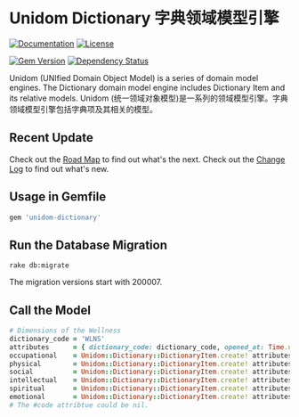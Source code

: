 # Unidom Dictionary 字典领域模型引擎

[![Documentation](http://img.shields.io/badge/docs-rdoc.info-blue.svg)](http://www.rubydoc.info/gems/unidom-dictionary/frames)
[![License](https://img.shields.io/badge/license-MIT-green.svg)](http://opensource.org/licenses/MIT)

[![Gem Version](https://badge.fury.io/rb/unidom-dictionary.svg)](https://badge.fury.io/rb/unidom-dictionary)
[![Dependency Status](https://gemnasium.com/badges/github.com/topbitdu/unidom-dictionary.svg)](https://gemnasium.com/github.com/topbitdu/unidom-dictionary)

Unidom (UNIfied Domain Object Model) is a series of domain model engines. The Dictionary domain model engine includes Dictionary Item and its relative models.
Unidom (统一领域对象模型)是一系列的领域模型引擎。字典领域模型引擎包括字典项及其相关的模型。



## Recent Update

Check out the [Road Map](ROADMAP.md) to find out what's the next.
Check out the [Change Log](CHANGELOG.md) to find out what's new.



## Usage in Gemfile

```ruby
gem 'unidom-dictionary'
```



## Run the Database Migration

```shell
rake db:migrate
```
The migration versions start with 200007.



## Call the Model

```ruby
# Dimensions of the Wellness
dictionary_code = 'WLNS'
attributes      = { dictionary_code: dictionary_code, opened_at: Time.now }
occupational    = Unidom::Dictionary::DictionaryItem.create! attributes.merge({ code: 'OCPT', value: 'Occupational' })
physical        = Unidom::Dictionary::DictionaryItem.create! attributes.merge({ code: 'PHSC', value: 'Physical'     })
social          = Unidom::Dictionary::DictionaryItem.create! attributes.merge({ code: 'SOCL', value: 'Social'       })
intellectual    = Unidom::Dictionary::DictionaryItem.create! attributes.merge({ code: 'INTL', value: 'Intellectual' })
spiritual       = Unidom::Dictionary::DictionaryItem.create! attributes.merge({ code: 'SPRT', value: 'Spiritual'    })
emotional       = Unidom::Dictionary::DictionaryItem.create! attributes.merge({ code: 'EMTN', value: 'Emotional'    })
# The #code attribtue could be nil.
```
